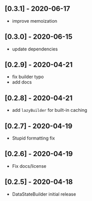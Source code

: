 ## [0.3.1] - 2020-06-17

- improve memoization

## [0.3.0] - 2020-06-15

- update dependencies

## [0.2.9] - 2020-04-21

- fix builder typo
- add docs

## [0.2.8] - 2020-04-21

- add `lazyBuilder` for built-in caching

## [0.2.7] - 2020-04-19

- Stupid formatting fix

## [0.2.6] - 2020-04-19

- Fix docs/license

## [0.2.5] - 2020-04-18

- DataStateBuilder initial release
